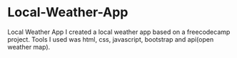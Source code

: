# Local-Weather-App
Local Weather App 
I created a local weather app based on a freecodecamp project. Tools I used was html, css, javascript, bootstrap and api(open weather map).
